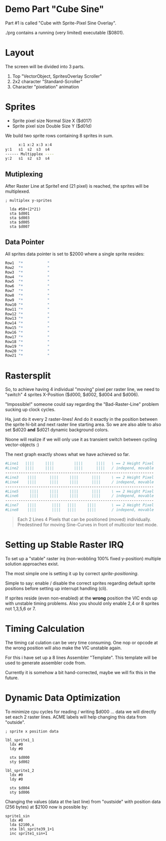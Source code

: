 # Demo Part "Cube Sine"

Part #1 is called "Cube with Sprite-Pixel Sine Overlay".

./prg contains a running (very limited) executable ($0801).

# Layout

The screen will be divided into 3 parts.

1. Top "VectorObject, SpritesOverlay Scroller"
2. 2x2 character "Standard-Scroller"
3. Character "pixelation" animation

# Sprites

- Sprite pixel size Normal Size X ($d017)
- Sprite pixel size Double Size Y ($d01d)

We build two sprite rows containing 8 sprites in sum.

```bash
      x:1 x:2 x:3 x:4
y:1   s1  s2  s3  s4
------ Multipplex ----
y:2   s1  s2  s3  s4
```

## Mutiplexing

After Raster Line at Sprite1 end (21 pixel) is reached, the sprites will be multiplexed.

```assembly
; multiplex y-sprites

  lda #50+(2*21)
  sta $d001
  sta $d003
  sta $d005
  sta $d007
```

## Data Pointer

All sprites data pointer is set to $2000 where a single sprite resides:

```bash
Row1  "*           "
Row2  "*           "
Row3  "*           "
Row4  "*           "
Row5  "*           "
Row6  "*           "
Row7  "*           "
Row8  "*           "
Row9  "*           "
Row10 "*           "
Row11 "*           "
Row12 "*           "
Row13 "*           "
Row14 "*           "
Row15 "*           "
Row16 "*           "
Row17 "*           "
Row18 "*           "
Row19 "*           "
Row20 "*           "
Row21 "*           "
```

# Rastersplit

So, to achieve having 4 individual "moving" pixel per raster line, we need to
"switch" 4 sprites X-Position ($d000, $d002, $d004 and $d006).

"Impossible!" someone could say regarding the "Bad-Raster-Line" problem sucking
up clock cycles.

Ha, just do it every 2 raster-lines! And do it exactly in the position between
the sprite hi-bit and next raster line starting area. So we are also able to 
also set $d020 **and** $d021 dynamic background colors.

Noone will realize if we will only use it as transient switch between cycling
vector-objects :)

The next graph exactly shows what we have achieved so far.

```bash
#Line1   ||||     ||||         ||||      ||||   \ == 2 Height Pixel
#Line2   ||||     ||||         ||||      ||||   / independ, movable
-------------------------------------------------------------------
#Line3    ||||      ||||     ||||      ||||     \ == 2 Height Pixel
#Line4    ||||      ||||     ||||      ||||     / independ, movable
-------------------------------------------------------------------
#Line5     ||||     ||||     ||||      ||||     \ == 2 Height Pixel
#Line6     ||||     ||||     ||||      ||||     / independ, movable
-------------------------------------------------------------------
#Line7    ||||       ||||   ||||     ||||       \ == 2 Height Pixel
#Line8    ||||       ||||   ||||     ||||       / independ, movable
```

> Each 2 Lines 4 Pixels that can be positioned (moved) individually.
> Predestined for moving Sine-Curves in front of multicolor text mode.

# Setting up Stable Raster IRQ

To set up a "stable" raster irq (non-wobbling 100% fixed y-position) multiple
solution approaches exist.

The most simple one is setting it up by correct *sprite-positioning*.

Simple to say: enable / disable the correct sprites regarding default
sprite positions before setting up interrupt handling (cli).

If sprites reside (even non-enabled) at the **wrong** position the VIC
ends up with unstable timing problems. Also you should only enable 2,4
or 8 sprites not 1,3,5,6 or 7.

# Timing Calculation

The timing cal culation can be very time consuming. One nop or opcode at
the wrong position will also make the VIC unstable again.

For this i have set up a 8 lines Assembler "Template". This template will
be used to generate assembler code from.

Currently it is somehow a bit hand-corrected, maybe we will fix this in the
future.

# Dynamic Data Optimization

To minimize cpu cycles for reading / writing $d000 ... data we will 
directly set each 2 raster lines. ACME labels will help changing this data
from "outside".

```assembly
; sprite x position data

lbl_sprite1_1
  ldx #0
  ldy #0

  stx $d000
  sty $d002

lbl_sprite1_2
  ldx #0
  ldy #0

  stx $d004
  sty $d006
```

Changing the values (data at the last line) from "oustside" with position data
(256 bytes) at $2100 now is possible by:

```assembly
sprite1_sin
  ldx #0
  lda $2100,x
  sta lbl_sprite39_1+1
  inc sprite1_sin+1
```
